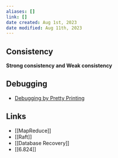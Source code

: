 ```yaml
---
aliases: []
link: []
date created: Aug 1st, 2023
date modified: Aug 11th, 2023
---
```

## Consistency
**Strong consistency and Weak consistency**

## Debugging
- [Debugging by Pretty Printing](https://blog.josejg.com/debugging-pretty/)

## Links
- [[MapReduce]]
- [[Raft]]
- [[Database Recovery]]
- [[6.824]]